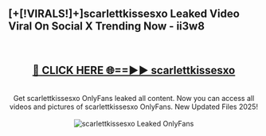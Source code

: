 <h2>[+[!VIRALS!]+]scarlettkissesxo Leaked Video Viral On Social X Trending Now - ii3w8</h2>
<br>
<div align="center">
<h2><a href="https://libra.edu.pl?scarlettkissesxo" rel="nofollow">🔴 CLICK HERE 🌐==►► scarlettkissesxo</a></h2>
<br>
Get scarlettkissesxo OnlyFans leaked all content. Now you can access all videos and pictures of scarlettkissesxo OnlyFans. New Updated Files 2025!
<br>
<br>
<a href="https://libra.edu.pl?scarlettkissesxo" rel="nofollow" data-target="animated-image.originalLink"><img src="https://i.ibb.co.com/WyWwxjT/player-gif2.gif" alt="scarlettkissesxo Leaked OnlyFans" style="max-width: 100%; display: inline-block;" data-target="animated-image.originalImage"></a>
</div>
<br>